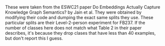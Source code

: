 These were taken from the ESWC21 paper Do Embeddings Actually Capture Knowledge Graph Semantics? by Jain et al.
They were obtained by modifying their code and dumping the exact same splits they use.
These particular splits are their Level-2-person experiment for FB237.
If the number of classes here does not match what Table 2 in their paper describes, it's because
    they drop clases that have less than 40 examples, but don't report this I guess.
